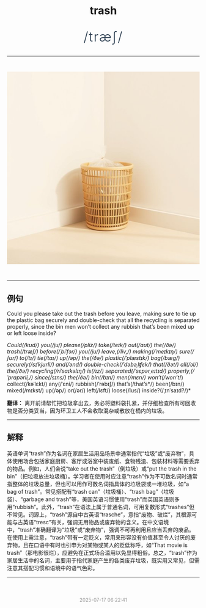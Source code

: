<div align="center">

# trash

<div style="margin: 30px 0;">
<h1 style="font-size: 2.5em; font-weight: 300; letter-spacing: 2px; margin: 0; color: #2c3e50;">
/træʃ/
</h1>
</div>

</div>

---

<div align="center" style="margin: 40px 0;">

![trash](images/trash.png)

</div>

---

## 例句

Could you please take out the trash before you leave, making sure to tie up the plastic bag securely and double-check that all the recycling is separated properly, since the bin men won’t collect any rubbish that’s been mixed up or left loose inside?

*Could(/kʊd/) you(/ju/) please(/pliz/) take(/teɪk/) out(/aʊt/) the(/ðə/) trash(/træʃ/) before(/ˌbiˈfɔr/) you(/ju/) leave,(/liv,/) making(/ˈmeɪkɪŋ/) sure(/ʃʊr/) to(/tɪ/) tie(/taɪ/) up(/əp/) the(/ðə/) plastic(/ˈplæstɪk/) bag(/bæg/) securely(/sɪˈkjʊrli/) and(/ənd/) double-check(/ˈdəbəˌlʧɛk/) that(/ðət/) all(/ɔl/) the(/ðə/) recycling(/riˈsaɪkəlɪŋ/) is(/ɪz/) separated(/ˈsɛpərˌeɪtɪd/) properly,(/ˈprɑpərli,/) since(/sɪns/) the(/ðə/) bin(/bɪn/) men(/mɛn/) won’t(/won’t*/) collect(/kəˈlɛkt/) any(/ˈɛni/) rubbish(/ˈrəbɪʃ/) that’s(/that’s*/) been(/bɪn/) mixed(/mɪkst/) up(/əp/) or(/ər/) left(/lɛft/) loose(/lus/) inside?(/ˌɪnˈsaɪd?/)*

**翻译：** 离开前请帮忙把垃圾拿出去，务必将塑料袋扎紧，并仔细检查所有可回收物是否分类妥当，因为环卫工人不会收取混杂或散放在桶内的垃圾。

---

## 解释

英语单词“trash”作为名词在家居生活用品场景中通常指代“垃圾”或“废弃物”，具体使用场合包括家庭厨房、客厅或浴室中装废纸、食物残渣、包装材料等需要丢弃的物品。例如，人们会说“take out the trash”（倒垃圾）或“put the trash in the bin”（把垃圾放进垃圾桶）。学习者在使用时应注意“trash”作为不可数名词时通常指整体的垃圾总量，但也可以用作可数名词指具体的垃圾袋或一堆垃圾，如“a bag of trash”。常见搭配有“trash can”（垃圾桶）、“trash bag”（垃圾袋）、“garbage and trash”等，美国英语习惯使用“trash”而英国英语则多用“rubbish”。此外，“trash”在语法上属于普通名词，可用复数形式“trashes”但不常见。词源上，“trash”源自中古英语“trasche”，意指“废物、破烂”，其根源可能与古英语“tresc”有关，强调无用物品或废弃物的含义。在中文语境中，“trash”准确翻译为“垃圾”或“废弃物”，强调不可再利用且应当丢弃的废品。在使用上需注意，“trash”带有一定贬义，常用来形容没有价值甚至令人讨厌的废弃物，且在口语中有时也引申为对某物或某人的贬低称呼，如“That movie is trash”（那电影很烂），应避免在正式场合滥用以免显得粗俗。总之，“trash”作为家居生活中的名词，主要用于指代家庭产生的各类废弃垃圾，既实用又常见，但需注意其搭配习惯和语境中的语气色彩。


---

<div align="center" style="margin-top: 50px;">
<small style="color: #999; font-size: 0.9em;">2025-07-17 06:22:41</small>
</div>
